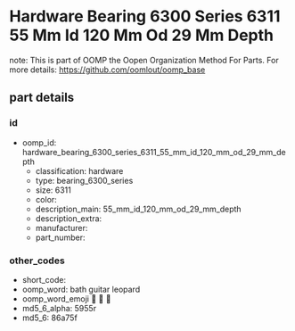# Hardware Bearing 6300 Series 6311 55 Mm Id 120 Mm Od 29 Mm Depth  

note: This is part of OOMP the Oopen Organization Method For Parts. For more details: https://github.com/oomlout/oomp_base

##  part details





### id
* oomp_id: hardware_bearing_6300_series_6311_55_mm_id_120_mm_od_29_mm_depth
  * classification: hardware
  * type: bearing_6300_series
  * size: 6311
  * color: 
  * description_main: 55_mm_id_120_mm_od_29_mm_depth
  * description_extra: 
  * manufacturer: 
  * part_number: 

### other_codes
* short_code: 
* oomp_word: bath guitar leopard
* oomp_word_emoji :bath: :guitar: :leopard:
* md5_6_alpha: 5955r
* md5_6: 86a75f